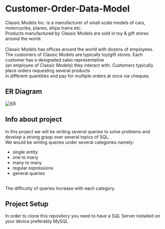 # Customer-Order-Data-Model
Classic Models Inc. is a manufacturer of small scale models of cars, motorcycles, planes, 
ships trains etc.<br/> Products manufactured by Classic Models are sold in toy & gift stores around 
the world. <br/> <br/>
Classic Models has offices around the world with dozens of employees.<br/> The customers of Classic Models 
are typically toy/gift stores. Each customer has a designated sales representative <br/>
(an employee of Classic Models) they interact with. Customers typically place orders requesting several 
products <br/> in different quantities and pay for multiple orders at once via cheques.

## ER Diagram 
![ER](https://i.imgur.com/H6q1dAb.png)

## Info about project
In this project we will be writing several queries to solve problems and develop a strong grasp over several topics of SQL.<br/>
We would be writing queries under several categories namely:
* single entity
* one to many
* many to many
* regular expressions
* general queries
<br/>
The difficulty of queries increase with each category. 

## Project Setup
In order to clone this repository you need to have a SQL Server installed on your device preferably MySQL
